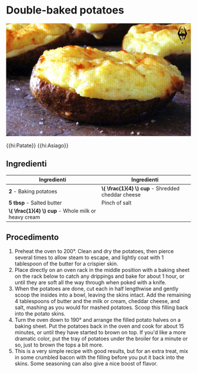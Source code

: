 # Double-baked potatoes

![](img/Double-baked-potatoes.webp)

{{hi:Patate}}
{{hi:Asiago}}

## Ingredienti

| Ingredienti                  | Ingredienti             |
| ---------------------------- | ----------------------- |
| **2** - Baking potatoes | **\\( \frac{1}{4} \\) cup** - Shredded cheddar cheese |
| **5 tbsp** - Salted butter | Pinch of salt |
| **\\( \frac{1}{4} \\) cup** - Whole milk or heavy cream | |

## Procedimento

1. Preheat the oven to 200°. Clean and dry the potatoes, then pierce several times to allow steam to escape, and lightly coat with 1 tablespoon of the butter for a crispier skin. 
1. Place directly on an oven rack in the middle position with a baking sheet on the rack below to catch any drippings and bake for about 1 hour, or until they are soft all the way through when poked with a knife.
1. When the potatoes are done, cut each in half lengthwise and gently scoop the insides into a bowl, leaving the skins intact. Add the remaining 4 tablespoons of butter and the milk or cream, cheddar cheese, and salt, mashing as you would for mashed potatoes. Scoop this filling back into the potato skins.
1. Turn the oven down to 190° and arrange the filled potato halves on a baking sheet. Put the potatoes back in the oven and cook for about 15 minutes, or until they have started to brown on top. If you'd like a more dramatic color, put the tray of potatoes under the broiler for a minute or so, just to brown the tops a bit more.
1. This is a very simple recipe with good results, but for an extra treat, mix in some crumbled bacon with the filling before you put it back into the skins. Some seasoning can also give a nice boost of flavor.
